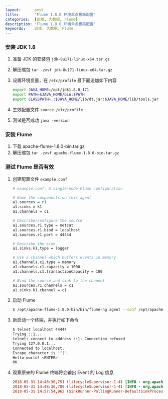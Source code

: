 ```yaml
---
layout:      post
title:       "Flume 1.8.0 环境单点极简配置"
categories:  [运维, 大数据, Flume]
description: "Flume 1.8.0 环境单点极简配置"
keywords:    运维, 大数据, Flume
---
```


### 安装 JDK 1.8

1. 准备 JDK 的安装包 `jdk-8u171-linux-x64.tar.gz`
2. 解压缩包 `tar -zxvf jdk-8u171-linux-x64.tar.gz`
3. 设置环境变量，在 `/etc/profile` 最下面追加如下内容

    ``` sh
    export JAVA_HOME=/opt/jdk1.8.0_171
    export PATH=$JAVA_HOME/bin:$PATH
    export CLASSPATH=.:$JAVA_HOME/lib/dt.jar:$JAVA_HOME/lib/tools.jar
    ```

4. 生效配置文件 `source /etc/profile`
5. 测试是否成功 `java -version`

### 安装 Flume

1. 下载 apache-flume-1.8.0-bin.tar.gz
2. 解压缩包 `tar -zxvf apache-flume-1.8.0-bin.tar.gz`

### 测试 Flume 是否有效

1. 创建配置文件 `example.conf`

    ``` sh
    # example.conf: A single-node Flume configuration
    
    # Name the components on this agent
    a1.sources = r1
    a1.sinks = k1
    a1.channels = c1
    
    # Describe/configure the source
    a1.sources.r1.type = netcat
    a1.sources.r1.bind = localhost
    a1.sources.r1.port = 44444
    
    # Describe the sink
    a1.sinks.k1.type = logger
    
    # Use a channel which buffers events in memory
    a1.channels.c1.type = memory
    a1.channels.c1.capacity = 1000
    a1.channels.c1.transactionCapacity = 100
    
    # Bind the source and sink to the channel
    a1.sources.r1.channels = c1
    a1.sinks.k1.channel = c1
    ```

2. 启动 Flume 

    ``` sh
    $ /opt/apache-flume-1.8.0-bin/bin/flume-ng agent --conf /opt/apache-flume-1.8.0-bin/conf --conf-file /root/flume/example.conf --name a1 -Dflume.root.logger=INFO,console
    ```
    
3. 新启动一个终端，并执行如下命令

    ``` sh
    $ telnet localhost 44444
    Trying ::1...
    telnet: connect to address ::1: Connection refused
    Trying 127.0.0.1...
    Connected to localhost.
    Escape character is '^]'.
    Hello world! <ENTER>
    OK
    ```

4. 观察原来的 Flume 终端将会输出 Event 的 Log 信息

    ``` conf
    2018-05-31 14:48:36,751 (lifecycleSupervisor-1-4) [INFO - org.apache.flume.source.NetcatSource.start(NetcatSource.java:155)] Source starting
    2018-05-31 14:48:36,789 (lifecycleSupervisor-1-4) [INFO - org.apache.flume.source.NetcatSource.start(NetcatSource.java:166)] Created serverSocket:sun.nio.ch.ServerSocketChannelImpl[/127.0.0.1:44444]
    2018-05-31 14:57:54,962 (SinkRunner-PollingRunner-DefaultSinkProcessor) [INFO - org.apache.flume.sink.LoggerSink.process(LoggerSink.java:95)] Event: { headers:{} body: 48 65 6C 6C 6F 20 77 6F 72 6C 64 21 0D          Hello world!. }
    ```


